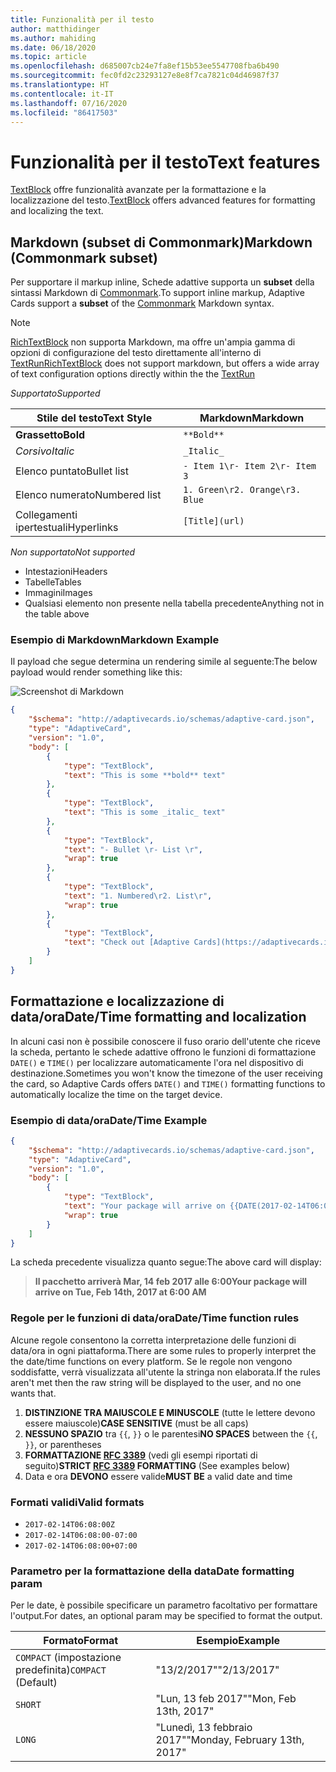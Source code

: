 ```yaml
---
title: Funzionalità per il testo
author: matthidinger
ms.author: mahiding
ms.date: 06/18/2020
ms.topic: article
ms.openlocfilehash: d685007cb24e7fa8ef15b53ee5547708fba6b490
ms.sourcegitcommit: fec0fd2c23293127e8e8f7ca7821c04d46987f37
ms.translationtype: HT
ms.contentlocale: it-IT
ms.lasthandoff: 07/16/2020
ms.locfileid: "86417503"
---
```

# <a name="text-features"></a><span data-ttu-id="78c38-102">Funzionalità per il testo</span><span class="sxs-lookup"><span data-stu-id="78c38-102">Text features</span></span>

<span data-ttu-id="78c38-103">[TextBlock](https://adaptivecards.io/explorer/TextBlock.html) offre funzionalità avanzate per la formattazione e la localizzazione del testo.</span><span class="sxs-lookup"><span data-stu-id="78c38-103">[TextBlock](https://adaptivecards.io/explorer/TextBlock.html) offers advanced features for formatting and localizing the text.</span></span>

## <a name="markdown-commonmark-subset"></a><span data-ttu-id="78c38-104">Markdown (subset di Commonmark)</span><span class="sxs-lookup"><span data-stu-id="78c38-104">Markdown (Commonmark subset)</span></span>

<span data-ttu-id="78c38-105">Per supportare il markup inline, Schede adattive supporta un **subset** della sintassi Markdown di [Commonmark](https://commonmark.org/help/).</span><span class="sxs-lookup"><span data-stu-id="78c38-105">To support inline markup, Adaptive Cards support a **subset** of the [Commonmark](https://commonmark.org/help/) Markdown syntax.</span></span>

> [!NOTE]
>
> <span data-ttu-id="78c38-106">[RichTextBlock](https://adaptivecards.io/explorer/RichTextBlock.html) non supporta Markdown, ma offre un'ampia gamma di opzioni di configurazione del testo direttamente all'interno di [TextRun](https://adaptivecards.io/explorer/TextRun.html)</span><span class="sxs-lookup"><span data-stu-id="78c38-106">[RichTextBlock](https://adaptivecards.io/explorer/RichTextBlock.html) does not support markdown, but offers a wide array of text configuration options directly within the the [TextRun](https://adaptivecards.io/explorer/TextRun.html)</span></span>

<span data-ttu-id="78c38-107">_Supportato_</span><span class="sxs-lookup"><span data-stu-id="78c38-107">_Supported_</span></span>

| <span data-ttu-id="78c38-108">Stile del testo</span><span class="sxs-lookup"><span data-stu-id="78c38-108">Text Style</span></span>      | <span data-ttu-id="78c38-109">Markdown</span><span class="sxs-lookup"><span data-stu-id="78c38-109">Markdown</span></span> |
|-----------------|-----|
| <span data-ttu-id="78c38-110">**Grassetto**</span><span class="sxs-lookup"><span data-stu-id="78c38-110">**Bold**</span></span>        | ```**Bold**``` |
| <span data-ttu-id="78c38-111">_Corsivo_</span><span class="sxs-lookup"><span data-stu-id="78c38-111">_Italic_</span></span>        | ```_Italic_``` |
| <span data-ttu-id="78c38-112">Elenco puntato</span><span class="sxs-lookup"><span data-stu-id="78c38-112">Bullet list</span></span>     | ```- Item 1\r- Item 2\r- Item 3``` | 
| <span data-ttu-id="78c38-113">Elenco numerato</span><span class="sxs-lookup"><span data-stu-id="78c38-113">Numbered list</span></span>   | ```1. Green\r2. Orange\r3. Blue``` |
| <span data-ttu-id="78c38-114">Collegamenti ipertestuali</span><span class="sxs-lookup"><span data-stu-id="78c38-114">Hyperlinks</span></span>      | ```[Title](url)``` |

<span data-ttu-id="78c38-115">_Non supportato_</span><span class="sxs-lookup"><span data-stu-id="78c38-115">_Not supported_</span></span>

* <span data-ttu-id="78c38-116">Intestazioni</span><span class="sxs-lookup"><span data-stu-id="78c38-116">Headers</span></span>
* <span data-ttu-id="78c38-117">Tabelle</span><span class="sxs-lookup"><span data-stu-id="78c38-117">Tables</span></span>
* <span data-ttu-id="78c38-118">Immagini</span><span class="sxs-lookup"><span data-stu-id="78c38-118">Images</span></span>
* <span data-ttu-id="78c38-119">Qualsiasi elemento non presente nella tabella precedente</span><span class="sxs-lookup"><span data-stu-id="78c38-119">Anything not in the table above</span></span>

### <a name="markdown-example"></a><span data-ttu-id="78c38-120">Esempio di Markdown</span><span class="sxs-lookup"><span data-stu-id="78c38-120">Markdown Example</span></span>

<span data-ttu-id="78c38-121">Il payload che segue determina un rendering simile al seguente:</span><span class="sxs-lookup"><span data-stu-id="78c38-121">The below payload would render something like this:</span></span>

![Screenshot di Markdown](media/text-features/markdown.png)

```json
{
    "$schema": "http://adaptivecards.io/schemas/adaptive-card.json",
    "type": "AdaptiveCard",
    "version": "1.0",
    "body": [
        {
            "type": "TextBlock",
            "text": "This is some **bold** text"
        },
        {
            "type": "TextBlock",
            "text": "This is some _italic_ text"
        },
        {
            "type": "TextBlock",
            "text": "- Bullet \r- List \r",
            "wrap": true
        },
        {
            "type": "TextBlock",
            "text": "1. Numbered\r2. List\r",
            "wrap": true
        },
        {
            "type": "TextBlock",
            "text": "Check out [Adaptive Cards](https://adaptivecards.io)"
        }
    ]
}
```

## <a name="datetime-formatting-and-localization"></a><span data-ttu-id="78c38-123">Formattazione e localizzazione di data/ora</span><span class="sxs-lookup"><span data-stu-id="78c38-123">Date/Time formatting and localization</span></span>

<span data-ttu-id="78c38-124">In alcuni casi non è possibile conoscere il fuso orario dell'utente che riceve la scheda, pertanto le schede adattive offrono le funzioni di formattazione `DATE()` e `TIME()` per localizzare automaticamente l'ora nel dispositivo di destinazione.</span><span class="sxs-lookup"><span data-stu-id="78c38-124">Sometimes you won't know the timezone of the user receiving the card, so Adaptive Cards offers `DATE()` and `TIME()` formatting functions to automatically localize the time on the target device.</span></span>

### <a name="datetime-example"></a><span data-ttu-id="78c38-125">Esempio di data/ora</span><span class="sxs-lookup"><span data-stu-id="78c38-125">Date/Time Example</span></span>

```json
{
    "$schema": "http://adaptivecards.io/schemas/adaptive-card.json",
    "type": "AdaptiveCard",
    "version": "1.0",
    "body": [
        {
            "type": "TextBlock",
            "text": "Your package will arrive on {{DATE(2017-02-14T06:00:00Z, SHORT)}} at {{TIME(2017-02-14T06:00:00Z)}}",
            "wrap": true
        }
    ]
}
```

<span data-ttu-id="78c38-126">La scheda precedente visualizza quanto segue:</span><span class="sxs-lookup"><span data-stu-id="78c38-126">The above card will display:</span></span> 

> <span data-ttu-id="78c38-127">**Il pacchetto arriverà Mar, 14 feb 2017 alle 6:00**</span><span class="sxs-lookup"><span data-stu-id="78c38-127">**Your package will arrive on Tue, Feb 14th, 2017 at 6:00 AM**</span></span>

### <a name="datetime-function-rules"></a><span data-ttu-id="78c38-128">Regole per le funzioni di data/ora</span><span class="sxs-lookup"><span data-stu-id="78c38-128">Date/Time function rules</span></span>

<span data-ttu-id="78c38-129">Alcune regole consentono la corretta interpretazione delle funzioni di data/ora in ogni piattaforma.</span><span class="sxs-lookup"><span data-stu-id="78c38-129">There are some rules to properly interpret the the date/time functions on every platform.</span></span> <span data-ttu-id="78c38-130">Se le regole non vengono soddisfatte, verrà visualizzata all'utente la stringa non elaborata.</span><span class="sxs-lookup"><span data-stu-id="78c38-130">If the rules aren't met then the raw string will be displayed to the user, and no one wants that.</span></span>

1. <span data-ttu-id="78c38-131">**DISTINZIONE TRA MAIUSCOLE E MINUSCOLE** (tutte le lettere devono essere maiuscole)</span><span class="sxs-lookup"><span data-stu-id="78c38-131">**CASE SENSITIVE** (must be all caps)</span></span>
1. <span data-ttu-id="78c38-132">**NESSUNO SPAZIO** tra `{{`, `}}` o le parentesi</span><span class="sxs-lookup"><span data-stu-id="78c38-132">**NO SPACES** between the `{{`, `}}`, or parentheses</span></span>
1. <span data-ttu-id="78c38-133">**FORMATTAZIONE [RFC 3389](https://tools.ietf.org/html/rfc3339)** (vedi gli esempi riportati di seguito)</span><span class="sxs-lookup"><span data-stu-id="78c38-133">**STRICT [RFC 3389](https://tools.ietf.org/html/rfc3339) FORMATTING** (See examples below)</span></span>
1. <span data-ttu-id="78c38-134">Data e ora **DEVONO** essere valide</span><span class="sxs-lookup"><span data-stu-id="78c38-134">**MUST BE** a valid date and time</span></span>

### <a name="valid-formats"></a><span data-ttu-id="78c38-135">Formati validi</span><span class="sxs-lookup"><span data-stu-id="78c38-135">Valid formats</span></span>

* `2017-02-14T06:08:00Z`
* `2017-02-14T06:08:00-07:00`
* `2017-02-14T06:08:00+07:00`

### <a name="date-formatting-param"></a><span data-ttu-id="78c38-136">Parametro per la formattazione della data</span><span class="sxs-lookup"><span data-stu-id="78c38-136">Date formatting param</span></span>

<span data-ttu-id="78c38-137">Per le date, è possibile specificare un parametro facoltativo per formattare l'output.</span><span class="sxs-lookup"><span data-stu-id="78c38-137">For dates, an optional param may be specified to format the output.</span></span>


|       <span data-ttu-id="78c38-138">Formato</span><span class="sxs-lookup"><span data-stu-id="78c38-138">Format</span></span>        |            <span data-ttu-id="78c38-139">Esempio</span><span class="sxs-lookup"><span data-stu-id="78c38-139">Example</span></span>            |
|---------------------|-------------------------------|
| <span data-ttu-id="78c38-140">`COMPACT` (impostazione predefinita)</span><span class="sxs-lookup"><span data-stu-id="78c38-140">`COMPACT` (Default)</span></span> |          <span data-ttu-id="78c38-141">"13/2/2017"</span><span class="sxs-lookup"><span data-stu-id="78c38-141">"2/13/2017"</span></span>          |
|       `SHORT`       |     <span data-ttu-id="78c38-142">"Lun, 13 feb 2017"</span><span class="sxs-lookup"><span data-stu-id="78c38-142">"Mon, Feb 13th, 2017"</span></span>     |
|       `LONG`        | <span data-ttu-id="78c38-143">"Lunedì, 13 febbraio 2017"</span><span class="sxs-lookup"><span data-stu-id="78c38-143">"Monday, February 13th, 2017"</span></span> |


